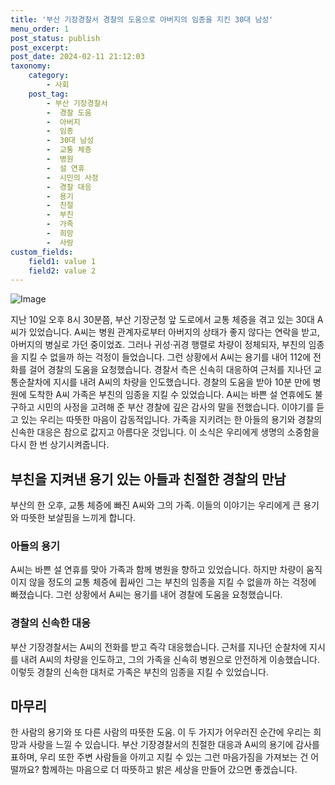 ```yaml
---
title: '부산 기장경찰서 경찰의 도움으로 아버지의 임종을 지킨 30대 남성'
menu_order: 1
post_status: publish
post_excerpt: 
post_date: 2024-02-11 21:12:03
taxonomy:
    category:
        - 사회
    post_tag:
        - 부산 기장경찰서
        -  경찰 도움
        -  아버지
        -  임종
        -  30대 남성
        -  교통 체증
        -  병원
        -  설 연휴
        -  시민의 사정
        -  경찰 대응
        -  용기
        -  친절
        -  부친
        -  가족
        -  희망
        -  사랑
custom_fields:
    field1: value 1
    field2: value 2
---
```


![Image](https://imgnews.pstatic.net/image/023/2024/02/11/0003816126_001_20240211163901065.jpg?type=w647)

지난 10일 오후 8시 30분쯤, 부산 기장군청 앞 도로에서 교통 체증을 겪고 있는 30대 A씨가 있었습니다. A씨는 병원 관계자로부터 아버지의 상태가 좋지 않다는 연락을 받고, 아버지의 병실로 가던 중이었죠. 그러나 귀성·귀경 행렬로 차량이 정체되자, 부친의 임종을 지킬 수 없을까 하는 걱정이 들었습니다. 그런 상황에서 A씨는 용기를 내어 112에 전화를 걸어 경찰의 도움을 요청했습니다.
경찰서 측은 신속히 대응하여 근처를 지나던 교통순찰차에 지시를 내려 A씨의 차량을 인도했습니다. 경찰의 도움을 받아 10분 만에 병원에 도착한 A씨 가족은 부친의 임종을 지킬 수 있었습니다. A씨는 바쁜 설 연휴에도 불구하고 시민의 사정을 고려해 준 부산 경찰에 깊은 감사의 말을 전했습니다.
이야기를 듣고 있는 우리는 따뜻한 마음이 감동적입니다. 가족을 지키려는 한 아들의 용기와 경찰의 신속한 대응은 참으로 값지고 아름다운 것입니다. 이 소식은 우리에게 생명의 소중함을 다시 한 번 상기시켜줍니다.
## 부친을 지켜낸 용기 있는 아들과 친절한 경찰의 만남
부산의 한 오후, 교통 체증에 빠진 A씨와 그의 가족. 이들의 이야기는 우리에게 큰 용기와 따뜻한 보살핌을 느끼게 합니다.
### 아들의 용기
A씨는 바쁜 설 연휴를 맞아 가족과 함께 병원을 향하고 있었습니다. 하지만 차량이 움직이지 않을 정도의 교통 체증에 휩싸인 그는 부친의 임종을 지킬 수 없을까 하는 걱정에 빠졌습니다. 그런 상황에서 A씨는 용기를 내어 경찰에 도움을 요청했습니다.
### 경찰의 신속한 대응
부산 기장경찰서는 A씨의 전화를 받고 즉각 대응했습니다. 근처를 지나던 순찰차에 지시를 내려 A씨의 차량을 인도하고, 그의 가족을 신속히 병원으로 안전하게 이송했습니다. 이렇듯 경찰의 신속한 대처로 가족은 부친의 임종을 지킬 수 있었습니다.
## 마무리
한 사람의 용기와 또 다른 사람의 따뜻한 도움. 이 두 가지가 어우러진 순간에 우리는 희망과 사랑을 느낄 수 있습니다. 부산 기장경찰서의 친절한 대응과 A씨의 용기에 감사를 표하며, 우리 또한 주변 사람들을 아끼고 지킬 수 있는 그런 마음가짐을 가져보는 건 어떨까요? 함께하는 마음으로 더 따뜻하고 밝은 세상을 만들어 갔으면 좋겠습니다.

